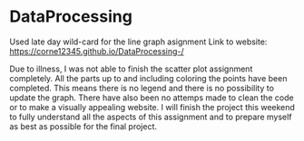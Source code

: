# DataProcessing

Used late day wild-card for the line graph asignment
Link to website: https://corne12345.github.io/DataProcessing-/

Due to illness, I was not able to finish the scatter plot assignment completely. All the parts up to and including coloring the 
points have been completed. This means there is no legend and there is no possibility to update the graph. 
There have also been no attemps made to clean the code or to make a visually appealing website.
I will finish the project this weekend to fully understand all the aspects of this assignment and to prepare myself as best as possible
for the final project. 
